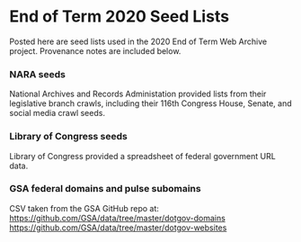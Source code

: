 # End of Term 2020 Seed Lists

Posted here are seed lists used in the 2020 End of Term Web Archive project.
Provenance notes are included below.

### NARA seeds
National Archives and Records Administation provided lists from their legislative branch crawls,
including their 116th Congress House, Senate, and social media crawl seeds.

### Library of Congress seeds
Library of Congress provided a spreadsheet of federal government URL data.

### GSA federal domains and pulse subomains
CSV taken from the GSA GitHub repo at:
https://github.com/GSA/data/tree/master/dotgov-domains
https://github.com/GSA/data/tree/master/dotgov-websites
